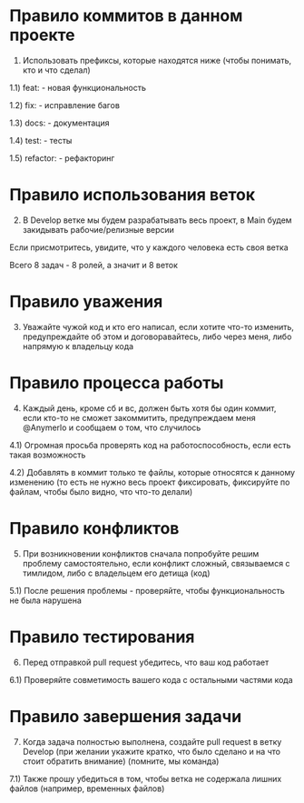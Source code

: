 # Правило коммитов в данном проекте 
1) Использовать префиксы, которые находятся ниже (чтобы понимать, кто и что сделал)

1.1) feat: - новая функциональность

1.2) fix: - исправление багов

1.3) docs: - документация

1.4) test: - тесты

1.5) refactor: - рефакторинг

# Правило использования веток
2) В Develop ветке мы будем разрабатывать весь проект, в Main будем закидывать рабочие/релизные версии

Если присмотритесь, увидите, что у каждого человека есть своя ветка 

Всего 8 задач - 8 ролей, а значит и 8 веток

# Правило уважения
3) Уважайте чужой код и кто его написал, если хотите что-то изменить, предупреждайте об этом и договоравайтесь, либо через меня, либо напрямую к владельцу кода

# Правило процесса работы
4) Каждый день, кроме сб и вс, должен быть хотя бы один коммит, если кто-то не сможет закоммитить, предупреждаем меня @Anymerlo и сообщаем о том, что случилось

4.1) Огромная просьба проверять код на работоспособность, если есть такая возможность

4.2) Добавлять в коммит только те файлы, которые относятся к данному изменению (то есть не нужно весь проект фиксировать, фиксируйте по файлам, чтобы было видно, что что-то делали)

# Правило конфликтов
5) При возникновении конфликтов сначала попробуйте решим проблему самостоятельно, если конфликт сложный, связываемся с тимлидом, либо с владельцем его детища (код)

5.1) После решения проблемы - проверяйте, чтобы функциональность не была нарушена

# Правило тестирования
6) Перед отправкой pull request убедитесь, что ваш код работает

6.1) Проверяйте совметимость вашего кода с остальными частями кода

# Правило завершения задачи
7) Когда задача полностью выполнена, создайте pull request в ветку Develop (при желании укажите кратко, что было сделано и на что стоит обратить внимание) (помните, мы команда)

7.1) Также прошу убедиться в том, чтобы ветка не содержала лишних файлов (например, временных файлов) 
